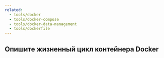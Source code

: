 ```yaml
---
related:
  - tools/docker
  - tools/docker-compose
  - tools/docker-data-management
  - tools/dockerfile
---
```


## Опишите жизненный цикл контейнера Docker
